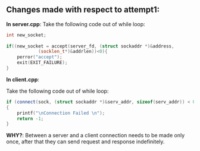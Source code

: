 ## Changes made with respect to attempt1:
**In server.cpp**:
Take the following code out of while loop:
```cpp
int new_socket;
        
if((new_socket = accept(server_fd, (struct sockaddr *)&address, 
            (socklen_t*)&addrlen))<0){
    perror("accept"); 
    exit(EXIT_FAILURE); 
}
```

**In client.cpp**:

Take the following code out of while loop:
```cpp
if (connect(sock, (struct sockaddr *)&serv_addr, sizeof(serv_addr)) < 0) 
{ 
    printf("\nConnection Failed \n"); 
    return -1; 
} 
```

**WHY?**:
Between a server and a client connection needs to be made only once, after that they can send request and response indefinitely.